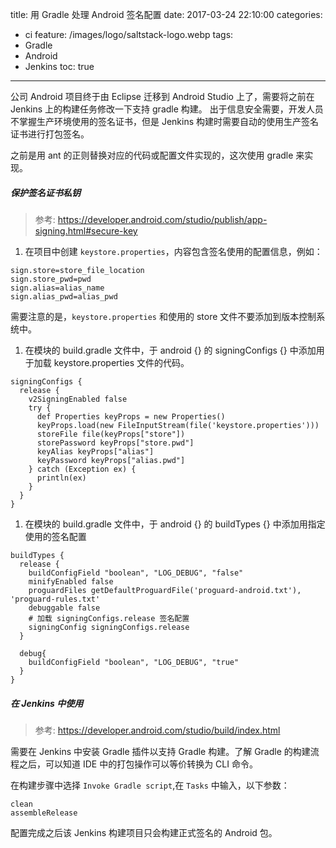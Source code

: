 title: 用 Gradle 处理 Android 签名配置
date: 2017-03-24 22:10:00
categories:
  - ci
feature: /images/logo/saltstack-logo.webp
tags:
  - Gradle
  - Android
  - Jenkins
toc: true
---

公司 Android 项目终于由 Eclipse 迁移到 Android Studio 上了，需要将之前在 Jenkins 上的构建任务修改一下支持 gradle 构建。
出于信息安全需要，开发人员不掌握生产环境使用的签名证书，但是 Jenkins 构建时需要自动的使用生产签名证书进行打包签名。

之前是用 ant 的正则替换对应的代码或配置文件实现的，这次使用 gradle 来实现。

<!-- more -->

##### 保护签名证书私钥

> 参考: https://developer.android.com/studio/publish/app-signing.html#secure-key

1. 在项目中创建 `keystore.properties`，内容包含签名使用的配置信息，例如：

```
sign.store=store_file_location
sign.store_pwd=pwd
sign.alias=alias_name
sign.alias_pwd=alias_pwd
```
需要注意的是，`keystore.properties` 和使用的 store 文件不要添加到版本控制系统中。

1. 在模块的 build.gradle 文件中，于 android {} 的 signingConfigs {} 中添加用于加载 keystore.properties 文件的代码。

```
signingConfigs {
  release {
    v2SigningEnabled false
    try {
      def Properties keyProps = new Properties()
      keyProps.load(new FileInputStream(file('keystore.properties')))
      storeFile file(keyProps["store"])
      storePassword keyProps["store.pwd"]
      keyAlias keyProps["alias"]
      keyPassword keyProps["alias.pwd"]
    } catch (Exception ex) {
      println(ex)
    }
  }
}
```

1. 在模块的 build.gradle 文件中，于 android {} 的 buildTypes {} 中添加用指定使用的签名配置

```
buildTypes {
  release {
    buildConfigField "boolean", "LOG_DEBUG", "false"
    minifyEnabled false
    proguardFiles getDefaultProguardFile('proguard-android.txt'), 'proguard-rules.txt'
    debuggable false
    # 加载 signingConfigs.release 签名配置
    signingConfig signingConfigs.release
  }

  debug{
    buildConfigField "boolean", "LOG_DEBUG", "true"
  }
}
```

##### 在 Jenkins 中使用

> 参考: https://developer.android.com/studio/build/index.html

需要在 Jenkins 中安装 Gradle 插件以支持 Gradle 构建。了解 Gradle 的构建流程之后，可以知道 IDE 中的打包操作可以等价转换为 CLI 命令。

在构建步骤中选择 `Invoke Gradle script`,在 `Tasks` 中输入，以下参数：

```
clean
assembleRelease
```

配置完成之后该 Jenkins 构建项目只会构建正式签名的 Android 包。


